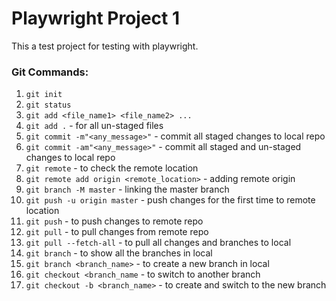 # Playwright Project 1

This a test project for testing with playwright.

### Git Commands:
1. `git init`
2. `git status`
3. `git add <file_name1> <file_name2> ...`
4. `git add .` - for all un-staged files
5. `git commit -m"<any_message>"` - commit all staged changes to local repo
6. `git commit -am"<any_message>"` - commit all staged and un-staged changes to local repo
7. `git remote` - to check the remote location
8. `git remote add origin <remote_location>` - adding remote origin
9. `git branch -M master` - linking the master branch
10. `git push -u origin master` - push changes for the first time to remote location
11. `git push` - to push changes to remote repo
12. `git pull` - to pull changes from remote repo
13. `git pull --fetch-all` - to pull all changes and branches to local
14. `git branch` - to show all the branches in local
15. `git branch <branch_name>` - to create a new branch in local
16. `git checkout <branch_name` - to switch to another branch
17. `git checkout -b <branch_name>` - to create and switch to the new branch
